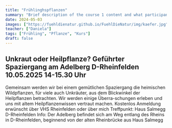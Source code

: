 ```yaml
---
title: "Frühlinghspflanzen"
summary: "Brief description of the course 1 content and what participants can expect to learn."
date: 2024-05-03
images: ["https://fuehldienatur.github.io/FuehlDieNatur/img/kaefer.jpg"]
teacher: ["Daniela"]
tags: ["Frühling", "Pflanze", "Kurs"]
draft: false
---
```

## Unkraut oder Heilpflanze? Geführter Spaziergang am Adelberg D-Rheinfelden 10.05.2025 14-15.30 Uhr

Gemeinsam werden wir bei einem gemütlichen Spaziergang die heimischen Wildpflanzen, für viele auch Unkräuter, aus dem Blickwinkel der Heilpflanzen betrachten. Wir werden einige Überra-schungen erleben und uns mit altem Heilpflanzenwissen vertraut machen.
Kostenlos
Anmeldung erwünscht über VHS Rheinfelden oder über mich
Treffpunkt: Haus Salmegg D-Rheinfelden
Info: Der Adelberg befindet sich am Weg entlang des Rheins in D-Rheinfelden, beginnend von der alten Rheinbrücke aus Haus Salmegg
